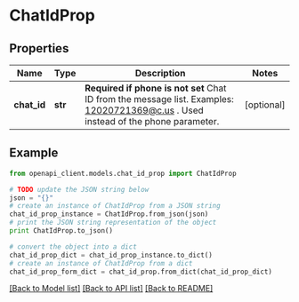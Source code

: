 # ChatIdProp


## Properties
Name | Type | Description | Notes
------------ | ------------- | ------------- | -------------
**chat_id** | **str** | **Required if phone is not set**  Chat ID from the message list. Examples: 12020721369@c.us . Used instead of the phone parameter. | [optional] 

## Example

```python
from openapi_client.models.chat_id_prop import ChatIdProp

# TODO update the JSON string below
json = "{}"
# create an instance of ChatIdProp from a JSON string
chat_id_prop_instance = ChatIdProp.from_json(json)
# print the JSON string representation of the object
print ChatIdProp.to_json()

# convert the object into a dict
chat_id_prop_dict = chat_id_prop_instance.to_dict()
# create an instance of ChatIdProp from a dict
chat_id_prop_form_dict = chat_id_prop.from_dict(chat_id_prop_dict)
```
[[Back to Model list]](../README.md#documentation-for-models) [[Back to API list]](../README.md#documentation-for-api-endpoints) [[Back to README]](../README.md)


